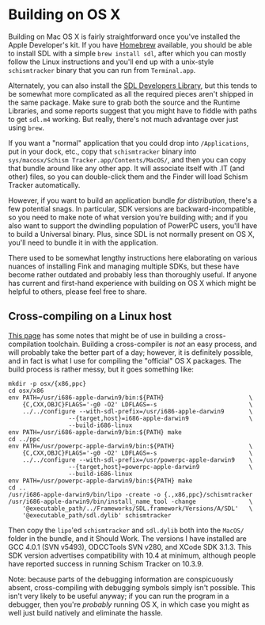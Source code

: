 # Building on OS X

Building on Mac OS X is fairly straightforward once you've installed the Apple
Developer's kit. If you have [Homebrew](http://brew.sh/) available, you should
be able to install SDL with a simple `brew install sdl`, after which you can
mostly follow the Linux instructions and you'll end up with a unix-style
`schismtracker` binary that you can run from `Terminal.app`.

Alternately, you can also install the [SDL Developers
Library](http://libsdl.org/download-1.2.php), but this tends to be somewhat
more complicated as all the required pieces aren't shipped in the same package.
Make sure to grab both the source and the Runtime Libraries, and some reports
suggest that you might have to fiddle with paths to get `sdl.m4` working. But
really, there's not much advantage over just using `brew`.

If you want a "normal" application that you could drop into `/Applications`,
put in your dock, etc., copy that `schismtracker` binary into
`sys/macosx/Schism Tracker.app/Contents/MacOS/`, and then you can copy that
bundle around like any other app. It will associate itself with .IT (and other)
files, so you can double-click them and the Finder will load Schism Tracker
automatically.

However, if you want to build an application bundle *for distribution*, there's
a few potential snags. In particular, SDK versions are backward-incompatible,
so you need to make note of what version you're building with; and if you also
want to support the dwindling population of PowerPC users, you'll have to build
a Universal binary. Plus, since SDL is not normally present on OS X, you'll
need to bundle it in with the application.

There used to be somewhat lengthy instructions here elaborating on various
nuances of installing Fink and managing multiple SDKs, but these have become
rather outdated and probably less than thoroughly useful. If anyone has current
and first-hand experience with building on OS X which might be helpful to
others, please feel free to share.

## Cross-compiling on a Linux host

[This page](http://devs.openttd.org/~truebrain/compile-farm/apple-darwin9.txt)
has some notes that might be of use in building a cross-compilation toolchain.
Building a cross-compiler is *not* an easy process, and will probably take the
better part of a day; however, it is definitely possible, and in fact is what I
use for compiling the "official" OS X packages. The build process is rather
messy, but it goes something like:

    mkdir -p osx/{x86,ppc}
    cd osx/x86
    env PATH=/usr/i686-apple-darwin9/bin:${PATH}                        \
        {C,CXX,OBJC}FLAGS='-g0 -O2' LDFLAGS=-s                          \
        ../../configure --with-sdl-prefix=/usr/i686-apple-darwin9       \
                     --{target,host}=i686-apple-darwin9                 \
                     --build-i686-linux
    env PATH=/usr/i686-apple-darwin9/bin:${PATH} make
    cd ../ppc
    env PATH=/usr/powerpc-apple-darwin9/bin:${PATH}                     \
        {C,CXX,OBJC}FLAGS='-g0 -O2' LDFLAGS=-s                          \
        ../../configure --with-sdl-prefix=/usr/powerpc-apple-darwin9    \
                     --{target,host}=powerpc-apple-darwin9              \
                     --build-i686-linux
    env PATH=/usr/powerpc-apple-darwin9/bin:${PATH} make
    cd ..
    /usr/i686-apple-darwin9/bin/lipo -create -o {.,x86,ppc}/schismtracker
    /usr/i686-apple-darwin9/bin/install_name_tool -change               \
        '@executable_path/../Frameworks/SDL.framework/Versions/A/SDL'   \
        '@executable_path/sdl.dylib' schismtracker

Then copy the `lipo`'ed `schismtracker` and `sdl.dylib` both into the `MacOS/`
folder in the bundle, and it Should Work. The versions I have installed are GCC
4.0.1 (SVN v5493), ODCCTools SVN v280, and XCode SDK 3.1.3. This SDK version
advertises compatibility with 10.4 at minimum, although people have reported
success in running Schism Tracker on 10.3.9.

Note: because parts of the debugging information are conspicuously absent,
cross-compiling with debugging symbols simply isn't possible. This isn't very
likely to be useful anyway; if you can run the program in a debugger, then
you're *probably* running OS X, in which case you might as well just build
natively and eliminate the hassle.
